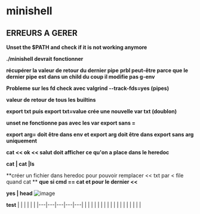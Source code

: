 # minishell

## ERREURS A GERER

**Unset the $PATH and check if it is not working anymore**

**./minishell devrait fonctionner**

**récupérer la valeur de retour du dernier pipe**
**prbl peut-être parce que le dernier pipe est dans un child du coup il modifie pas g-env**

**Probleme sur les fd check avec valgrind --track-fds=yes (pipes)**

**valeur de retour de tous les builtins**

**export txt puis export txt=value crée une nouvelle var txt (doublon)**

**unset ne fonctionne pas avec les var export sans =**

**export arg= doit être dans env et export arg doit être dans export sans arg uniquement**

**cat << ok << salut doit afficher ce qu'on a place dans le heredoc**

**cat | cat |ls**

**créer un fichier dans heredoc pour pouvoir remplacer << txt par < file quand cat **
**que si cmd == cat et pour le dernier <<**

**yes | head**
![image](https://cdn.discordapp.com/attachments/856902451403423745/969613000052994068/unknown.png)

**test**
|   |   |   |   |   |
|---|---|---|---|---|
|   |   |   |   |   |
|   |   |   |   |   |
|   |   |   |   |   |
